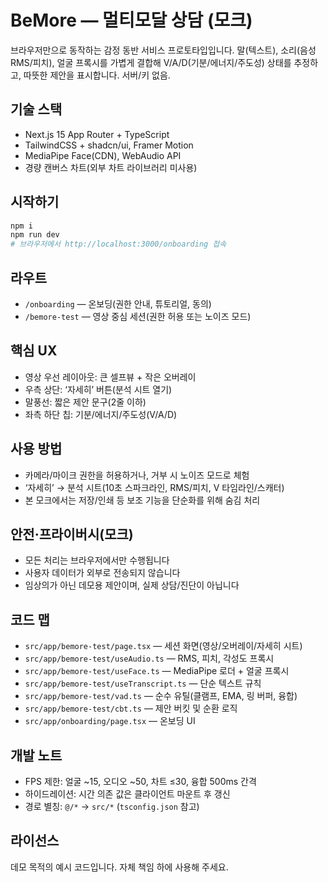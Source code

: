 # BeMore — 멀티모달 상담 (모크)

브라우저만으로 동작하는 감정 동반 서비스 프로토타입입니다. 말(텍스트), 소리(음성 RMS/피치), 얼굴 프록시를 가볍게 결합해 V/A/D(기분/에너지/주도성) 상태를 추정하고, 따뜻한 제안을 표시합니다. 서버/키 없음.

## 기술 스택
- Next.js 15 App Router + TypeScript
- TailwindCSS + shadcn/ui, Framer Motion
- MediaPipe Face(CDN), WebAudio API
- 경량 캔버스 차트(외부 차트 라이브러리 미사용)

## 시작하기
```bash
npm i
npm run dev
# 브라우저에서 http://localhost:3000/onboarding 접속
```

## 라우트
- `/onboarding` — 온보딩(권한 안내, 튜토리얼, 동의)
- `/bemore-test` — 영상 중심 세션(권한 허용 또는 노이즈 모드)

## 핵심 UX
- 영상 우선 레이아웃: 큰 셀프뷰 + 작은 오버레이
- 우측 상단: ‘자세히’ 버튼(분석 시트 열기)
- 말풍선: 짧은 제안 문구(2줄 이하)
- 좌측 하단 칩: 기분/에너지/주도성(V/A/D)

## 사용 방법
- 카메라/마이크 권한을 허용하거나, 거부 시 노이즈 모드로 체험
- ‘자세히’ → 분석 시트(10초 스파크라인, RMS/피치, V 타임라인/스캐터)
- 본 모크에서는 저장/인쇄 등 보조 기능을 단순화를 위해 숨김 처리

## 안전·프라이버시(모크)
- 모든 처리는 브라우저에서만 수행됩니다
- 사용자 데이터가 외부로 전송되지 않습니다
- 임상의가 아닌 데모용 제안이며, 실제 상담/진단이 아닙니다

## 코드 맵
- `src/app/bemore-test/page.tsx` — 세션 화면(영상/오버레이/자세히 시트)
- `src/app/bemore-test/useAudio.ts` — RMS, 피치, 각성도 프록시
- `src/app/bemore-test/useFace.ts` — MediaPipe 로더 + 얼굴 프록시
- `src/app/bemore-test/useTranscript.ts` — 단순 텍스트 규칙
- `src/app/bemore-test/vad.ts` — 순수 유틸(클램프, EMA, 링 버퍼, 융합)
- `src/app/bemore-test/cbt.ts` — 제안 버킷 및 순환 로직
- `src/app/onboarding/page.tsx` — 온보딩 UI

## 개발 노트
- FPS 제한: 얼굴 ~15, 오디오 ~50, 차트 ≤30, 융합 500ms 간격
- 하이드레이션: 시간 의존 값은 클라이언트 마운트 후 갱신
- 경로 별칭: `@/*` → `src/*` (`tsconfig.json` 참고)

## 라이선스
데모 목적의 예시 코드입니다. 자체 책임 하에 사용해 주세요.
